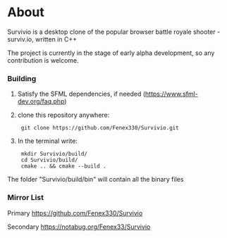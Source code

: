 # About

Survivio is a desktop clone of the popular browser battle royale shooter - surviv.io, written in C++

The project is currently in the stage of early alpha development, so any contribution is welcome.



### Building

1) Satisfy the SFML dependencies, if needed (https://www.sfml-dev.org/faq.php)

2) clone this repository anywhere:

        git clone https://github.com/Fenex330/Survivio.git

3) In the terminal write:

        mkdir Survivio/build/
        cd Survivio/build/
        cmake .. && cmake --build .


The folder "Survivio/build/bin" will contain all the binary files



### Mirror List

Primary https://github.com/Fenex330/Survivio

Secondary https://notabug.org/Fenex33/Survivio